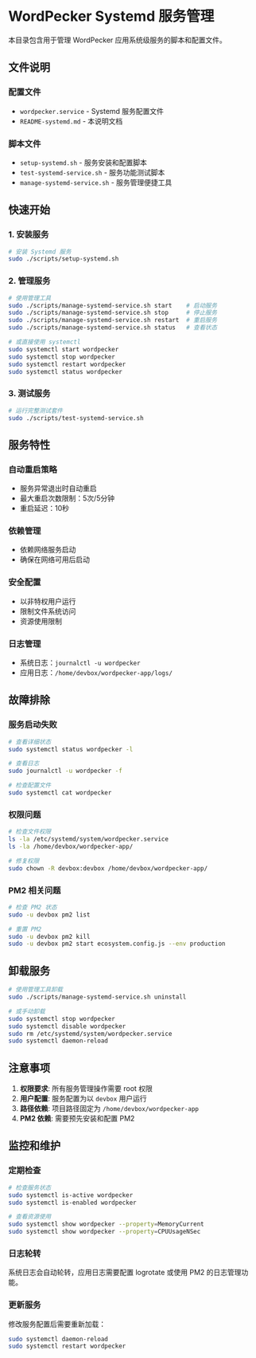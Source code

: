 # WordPecker Systemd 服务管理

本目录包含用于管理 WordPecker 应用系统级服务的脚本和配置文件。

## 文件说明

### 配置文件
- `wordpecker.service` - Systemd 服务配置文件
- `README-systemd.md` - 本说明文档

### 脚本文件
- `setup-systemd.sh` - 服务安装和配置脚本
- `test-systemd-service.sh` - 服务功能测试脚本
- `manage-systemd-service.sh` - 服务管理便捷工具

## 快速开始

### 1. 安装服务
```bash
# 安装 Systemd 服务
sudo ./scripts/setup-systemd.sh
```

### 2. 管理服务
```bash
# 使用管理工具
sudo ./scripts/manage-systemd-service.sh start    # 启动服务
sudo ./scripts/manage-systemd-service.sh stop     # 停止服务
sudo ./scripts/manage-systemd-service.sh restart  # 重启服务
sudo ./scripts/manage-systemd-service.sh status   # 查看状态

# 或直接使用 systemctl
sudo systemctl start wordpecker
sudo systemctl stop wordpecker
sudo systemctl restart wordpecker
sudo systemctl status wordpecker
```

### 3. 测试服务
```bash
# 运行完整测试套件
sudo ./scripts/test-systemd-service.sh
```

## 服务特性

### 自动重启策略
- 服务异常退出时自动重启
- 最大重启次数限制：5次/5分钟
- 重启延迟：10秒

### 依赖管理
- 依赖网络服务启动
- 确保在网络可用后启动

### 安全配置
- 以非特权用户运行
- 限制文件系统访问
- 资源使用限制

### 日志管理
- 系统日志：`journalctl -u wordpecker`
- 应用日志：`/home/devbox/wordpecker-app/logs/`

## 故障排除

### 服务启动失败
```bash
# 查看详细状态
sudo systemctl status wordpecker -l

# 查看日志
sudo journalctl -u wordpecker -f

# 检查配置文件
sudo systemctl cat wordpecker
```

### 权限问题
```bash
# 检查文件权限
ls -la /etc/systemd/system/wordpecker.service
ls -la /home/devbox/wordpecker-app/

# 修复权限
sudo chown -R devbox:devbox /home/devbox/wordpecker-app/
```

### PM2 相关问题
```bash
# 检查 PM2 状态
sudo -u devbox pm2 list

# 重置 PM2
sudo -u devbox pm2 kill
sudo -u devbox pm2 start ecosystem.config.js --env production
```

## 卸载服务

```bash
# 使用管理工具卸载
sudo ./scripts/manage-systemd-service.sh uninstall

# 或手动卸载
sudo systemctl stop wordpecker
sudo systemctl disable wordpecker
sudo rm /etc/systemd/system/wordpecker.service
sudo systemctl daemon-reload
```

## 注意事项

1. **权限要求**: 所有服务管理操作需要 root 权限
2. **用户配置**: 服务配置为以 `devbox` 用户运行
3. **路径依赖**: 项目路径固定为 `/home/devbox/wordpecker-app`
4. **PM2 依赖**: 需要预先安装和配置 PM2

## 监控和维护

### 定期检查
```bash
# 检查服务状态
sudo systemctl is-active wordpecker
sudo systemctl is-enabled wordpecker

# 查看资源使用
sudo systemctl show wordpecker --property=MemoryCurrent
sudo systemctl show wordpecker --property=CPUUsageNSec
```

### 日志轮转
系统日志会自动轮转，应用日志需要配置 logrotate 或使用 PM2 的日志管理功能。

### 更新服务
修改服务配置后需要重新加载：
```bash
sudo systemctl daemon-reload
sudo systemctl restart wordpecker
```
